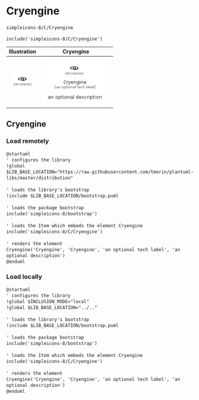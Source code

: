 # Cryengine


```text
simpleicons-8/C/Cryengine
```

```text
include('simpleicons-8/C/Cryengine')
```



| Illustration | Cryengine |
| :---: | :---: |
| ![illustration for Illustration](../../simpleicons-8/C/Cryengine.png) | ![illustration for Cryengine](../../simpleicons-8/C/Cryengine.Local.png) |




## Cryengine

### Load remotely
```plantuml
@startuml
' configures the library
!global $LIB_BASE_LOCATION="https://raw.githubusercontent.com/tmorin/plantuml-libs/master/distribution"

' loads the library's bootstrap
!include $LIB_BASE_LOCATION/bootstrap.puml

' loads the package bootstrap
include('simpleicons-8/bootstrap')

' loads the Item which embeds the element Cryengine
include('simpleicons-8/C/Cryengine')

' renders the element
Cryengine('Cryengine', 'Cryengine', 'an optional tech label', 'an optional description')
@enduml
```

### Load locally
```plantuml
@startuml
' configures the library
!global $INCLUSION_MODE="local"
!global $LIB_BASE_LOCATION="../.."

' loads the library's bootstrap
!include $LIB_BASE_LOCATION/bootstrap.puml

' loads the package bootstrap
include('simpleicons-8/bootstrap')

' loads the Item which embeds the element Cryengine
include('simpleicons-8/C/Cryengine')

' renders the element
Cryengine('Cryengine', 'Cryengine', 'an optional tech label', 'an optional description')
@enduml
```

